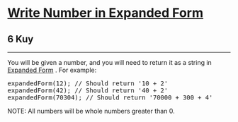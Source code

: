 <h1><a href="https://www.codewars.com/kata/5842df8ccbd22792a4000245">Write Number in Expanded Form</a></h1>
<h2>6 Kuy</h2>
<hr>
<p>You will be given a number, and you will need to return it as a string in 
<a href="https://www.mathsisfun.com/definitions/expanded-notation.html">Expanded Form</a> . 
For example:</p>
<pre>
expandedForm(12); // Should return '10 + 2'
expandedForm(42); // Should return '40 + 2'
expandedForm(70304); // Should return '70000 + 300 + 4'
</pre>
<p>NOTE: All numbers will be whole numbers greater than 0.</p>